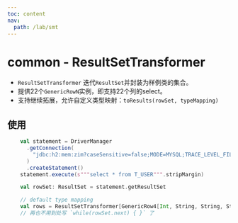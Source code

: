 ```yaml
---
toc: content
nav:
  path: /lab/smt
---
```


# common - ResultSetTransformer

- `ResultSetTransformer` 迭代`ResultSet`并封装为样例类的集合。
- 提供22个`GenericRowN`实例，即支持22个列的select。
- 支持继续拓展，允许自定义类型映射：`toResults(rowSet, typeMapping)`

## 使用
```scala
    val statement = DriverManager
      .getConnection(
        "jdbc:h2:mem:zim?caseSensitive=false;MODE=MYSQL;TRACE_LEVEL_FILE=2;INIT=RUNSCRIPT FROM 'classpath:test.sql'"
      )
      .createStatement()
    statement.execute(s"""select * from T_USER""".stripMargin)

    val rowSet: ResultSet = statement.getResultSet

    // default type mapping
    val rows = ResultSetTransformer[GenericRow4[Int, String, String, String]].toResults(rowSet) 
    // 再也不用到处写 `while(rowSet.next) { }` 了
```
